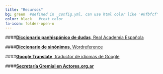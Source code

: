 ```yaml
---
title: "Recursos"
bg: green  #defined in _config.yml, can use html color like '#0fbfcf'
color: black   #text color
fa-icon: folder-open-o
---
```

####[**Diccionario panhispánico de dudas**, Real Academia Española](http://www.rae.es/recursos/diccionarios/dpd) 

####[**Diccionario de sinónimos**, Wordreference](http://www.wordreference.com/sinonimos/)

####[**Google Translate**, traductor de idiomas de Google](http://translate.google.com)

####[**Secretaría Gremial en Actores.org.ar**](http://www.actores.org.ar/institucional/secretaria-gremial)